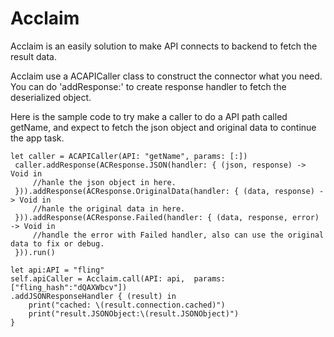# Acclaim
Acclaim is an easily solution to make API connects to backend to fetch the result data.

Acclaim use a ACAPICaller class to construct the connector what you need.
You can do 'addResponse:' to create response handler to fetch the deserialized object.

Here is the sample code to try make a caller to do a API path called getName, and expect to fetch the json object and original data to continue the app task.

    let caller = ACAPICaller(API: "getName", params: [:])
     caller.addResponse(ACResponse.JSON(handler: { (json, response) -> Void in
         //hanle the json object in here.
     })).addResponse(ACResponse.OriginalData(handler: { (data, response) -> Void in
         //hanle the original data in here.
     })).addResponse(ACResponse.Failed(handler: { (data, response, error) -> Void in
         //handle the error with Failed handler, also can use the original data to fix or debug.
     })).run()

    let api:API = "fling"
    self.apiCaller = Acclaim.call(API: api,  params: ["fling_hash":"dQAXWbcv"])
    .addJSONResponseHandler { (result) in
        print("cached: \(result.connection.cached)")
        print("result.JSONObject:\(result.JSONObject)")
    }


